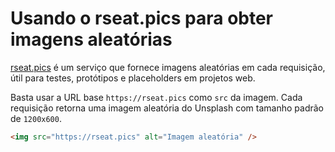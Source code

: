 # Usando o rseat.pics para obter imagens aleatórias

[rseat.pics](https://rseat.pics) é um serviço que fornece imagens aleatórias em cada requisição, útil para testes, protótipos e placeholders em projetos web.

Basta usar a URL base `https://rseat.pics` como `src` da imagem. Cada requisição retorna uma imagem aleatória do Unsplash com tamanho padrão de `1200x600`.

```html
<img src="https://rseat.pics" alt="Imagem aleatória" />
```